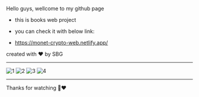 Hello guys, wellcome to my github page

- this is books web project

- you can check it with below link:

- https://monet-crypto-web.netlify.app/

created with ❤️ by SBG

-----------------------------------

![1](https://github.com/moeinmnia80/crypto-web/assets/86520846/d05ed95a-3527-49f6-98eb-9fbfd5c4fcb0)
![2](https://github.com/moeinmnia80/crypto-web/assets/86520846/b3cc6f5e-9cf4-4f2d-9381-cfca4fe3ae4c)
![3](https://github.com/moeinmnia80/crypto-web/assets/86520846/e40b5ecf-367b-411f-8439-37af4df1a8b9)
![4](https://github.com/moeinmnia80/crypto-web/assets/86520846/0e921560-f6a9-41a2-9ce6-2323cfc4bcfe)

----------------------------------

Thanks for watching 🙏❤️
